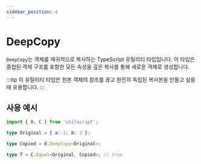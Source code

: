 ```yaml
---
sidebar_position: 4
---
```


# DeepCopy

`DeepCopy`는 객체를 재귀적으로 복사하는 TypeScript 유틸리티 타입입니다. 이 타입은 중첩된 객체 구조를 포함한 모든 속성을 깊은 복사를 통해 새로운 객체로 생성합니다.

:::tip
이 유틸리티 타입은 원본 객체의 참조를 끊고 완전히 독립된 복사본을 만들고 싶을 때 유용합니다.
:::

## 사용 예시

```ts
import { O, C } from 'utilscript';

type Original = { a: 1; b: 2 };

type Copied = O.DeepCopy<Original>;

type T = C.Equal<Original, Copied>; // true
```
